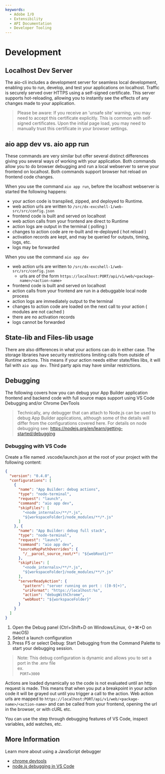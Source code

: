 ```yaml
---
keywords:
  - Adobe I/O
  - Extensibility
  - API Documentation
  - Developer Tooling
---
```


# Development

## Localhost Dev Server

The aio-cli includes a development server for seamless local development, enabling you to run, develop, and test your applications on localhost. Traffic is securely served over HTTPS using a self-signed certificate. This server supports hot-reloading, allowing you to instantly see the effects of any changes made to your application.

> Please be aware: If you receive an 'unsafe site' warning, you may need to accept this certificate explicitly. This is common with self-signed certificates. Upon the initial page load, you may need to manually trust this certificate in your browser settings.

## aio app dev vs. aio app run

These commands are very similar but offer several distinct differences giving you several ways of working with your application.
Both commands allow you to do browser debugging and run a local webserver to serve your frontend on localhost.  Both commands support browser hot reload on frontend code changes.

When you use the command `aio app run`, before the localhost webserver is started the following happens:
- your action code is transpiled, zipped, and deployed to Runtime.
- web action urls are written to `/src/dx-excshell-1/web-src/src/config.json`
- frontend code is built and served on localhost
- web action calls from your frontend are direct to Runtime
- action logs are output in the terminal ( polling )
- changes to action code are re-built and re-deployed ( hot reload )
- activation records are kept, and may be queried for outputs, timing, logs, etc.
- logs may be forwarded

When you use the command `aio app dev`
- web action urls are written to `/src/dx-excshell-1/web-src/src/config.json`
  - urls are of the form `https://localhost:PORT/api/v1/web/<package-name>/<action-name>`
- frontend code is built and served on localhost
- action calls from your frontend are run in a debuggable local node process
- action logs are immediately output to the terminal
- changes to action code are loaded on the next call to your action ( modules are not cached )
- there are no activation records
- logs cannot be forwarded

## State-lib and Files-lib usage

There are also differences in what your actions can do in either case. The storage libraries have security restrictions limiting calls from outside of Runtime actions. This means if your action needs either state/files libs, it will fail with `aio app dev`.  Third party apis may have similar restrictions.

## Debugging

The following covers how you can debug your App Builder application frontend and backend code with full source maps support using VS Code Debugging and/or Chrome DevTools

> Technically, any debugger that can attach to Node.js can be used to debug App Builder applications, although some of the details will differ from the configurations covered here. For details on node debugging see: https://nodejs.org/en/learn/getting-started/debugging

### Debugging with VS Code

Create a file named .vscode/launch.json at the root of your project with the following content:

```json
{
  "version": "0.4.0",
  "configurations": [
    {
      "name": "App Builder: debug actions",
      "type": "node-terminal",
      "request": "launch",
      "command": "aio app dev",
      "skipFiles": [
        "<node_internals>/**/*.js",
        "${workspaceFolder}/node_modules/**/*.js"
      ]
    }, {
      "name": "App Builder: debug full stack",
      "type": "node-terminal",
      "request": "launch",
      "command": "aio app dev",
      "sourceMapPathOverrides": {
        "/__parcel_source_root/*": "${webRoot}/*"
      },
      "skipFiles": [
        "<node_internals>/**/*.js",
        "${workspaceFolder}/node_modules/**/*.js"
      ],
      "serverReadyAction": {
        "pattern": "server running on port : ([0-9]+)",
        "uriFormat": "https://localhost:%s",
        "action": "debugWithChrome",
        "webRoot": "${workspaceFolder}"
      }
    }
  ]
}
```

1. Open the Debug panel (Ctrl+Shift+D on Windows/Linux, ⇧+⌘+D on macOS)
2. Select a launch configuration
3. Press F5 or select Debug: Start Debugging from the Command Palette to start your debugging session.

> Note: This debug configuration is dynamic and allows you to set a port in the .env file <br/>
> ex. <br/>
> &nbsp;  `PORT=3000`

Actions are loaded dynamically so the code is not evaluated until an http request is made.  This means that when you put a breakpoint in your action code it will be grayed out until you trigger a call to the action. Web action urls are mapped to `https://localhost:PORT/api/v1/web/<package-name>/<action-name>` and can be called from your frontend, opening the url in the browser, or with cURL etc.

You can use the step through debugging features of VS Code, inspect variables, add watches, etc.

## More Information

Learn more about using a JavaScript debugger
- [chrome devtools](https://developer.chrome.com/docs/devtools/)
- [node.js debugging in VS Code](https://code.visualstudio.com/docs/nodejs/nodejs-debugging)
